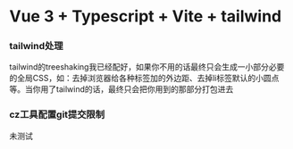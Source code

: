 # Vue 3 + Typescript + Vite + tailwind


### tailwind处理
tailwind的treeshaking我已经配好，如果你不用的话最终只会生成一小部分必要的全局CSS，如：去掉浏览器给各种标签加的外边距、去掉li标签默认的小圆点等。当你用了tailwind的话，最终只会把你用到的那部分打包进去

### cz工具配置git提交限制
未测试


